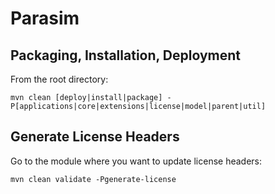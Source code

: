 # Parasim

## Packaging, Installation, Deployment

From the root directory:

    mvn clean [deploy|install|package] -P[applications|core|extensions|license|model|parent|util]

## Generate License Headers

Go to the module where you want to update license headers:

    mvn clean validate -Pgenerate-license